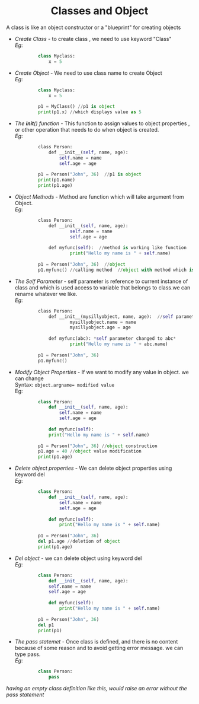 <h1 align="center">Classes and Object</h1>

A class is like an object constructor or a "blueprint" for creating objects

* *Create Class* - to create class , we need to use keyword "Class" <br />
	*Eg*:	
```python
			class Myclass:
				x = 5
```

* *Create Object* - We need to use class name to create Object <br />
	*Eg*:	
```python
			class Myclass: 
				x = 5 
		 
			p1 = MyClass() //p1 is object
			print(p1.x) //which displays value as 5
```

* *The __init__() function* - This function to assign values to object properties , or other operation that needs to do when object is created. <br />
	*Eg*:	
```python
			class Person: 
  				def __init__(self, name, age): 
   					self.name = name 
   					self.age = age 
		 
			p1 = Person("John", 36)  //p1 is object
			print(p1.name) 
			print(p1.age)
```

* *Object Methods* - Method are function which will take argument from Object. <br />
	*Eg*:	
```python
			class Person: 
			  	def __init__(self, name, age): 
			    		self.name = name 
			    		self.age = age 
			 
			  	def myfunc(self):  //method is working like function
			    		print("Hello my name is " + self.name) 
			 
			p1 = Person("John", 36)  //object 
			p1.myfunc() //calling method  //object with method which is calling method
```

* *The Self Parameter* - self parameter is reference to current instance of class and which is used access to variable that belongs to class.we can rename whatever we like. <br />
	*Eg*:	
```python
			class Person: 
			  	def __init__(mysillyobject, name, age):  //self parameter changed to mysillyobject
			    		mysillyobject.name = name 
			    		mysillyobject.age = age 
		 
			  	def myfunc(abc): *self parameter changed to abc* 
    					print("Hello my name is " + abc.name) 
		 
			p1 = Person("John", 36) 
			p1.myfunc()
```

* *Modify Object Properties* - If we want to modify any value in object. we can change  <br />
	Syntax:  `object.argname= modified value` <br />
	Eg:	
```python
			class Person: 
  				def __init__(self, name, age): 
					self.name = name 
					self.age = age 
		 
				def myfunc(self): 
			    print("Hello my name is " + self.name) 
		 
			p1 = Person("John", 36) //object construction 
			p1.age = 40 //object value modification 
			print(p1.age)
```

* *Delete object properties* - We can delete object properties using keyword del <br />
	*Eg*:	
```python
			class Person: 
				def __init__(self, name, age): 
					self.name = name 
					self.age = age 
		 
				def myfunc(self): 
					print("Hello my name is " + self.name) 
		 
			p1 = Person("John", 36) 
			del p1.age //deletion of object
			print(p1.age)
```

* *Del object* - we can delete object using keyword del <br />
	*Eg*:	
```python
			class Person: 
				def __init__(self, name, age): 
			    self.name = name 
			    self.age = age 
		 
				def myfunc(self): 
					print("Hello my name is " + self.name) 
   
			p1 = Person("John", 36) 
			del p1 
			print(p1)	
```

* *The pass statemet* - Once class is defined, and there is no content because of some reason and to avoid getting error message. we can type pass. <br />
  *Eg*:
```python
			class Person:
				pass
```
*having an empty class definition like this, would raise an error without the pass statement*